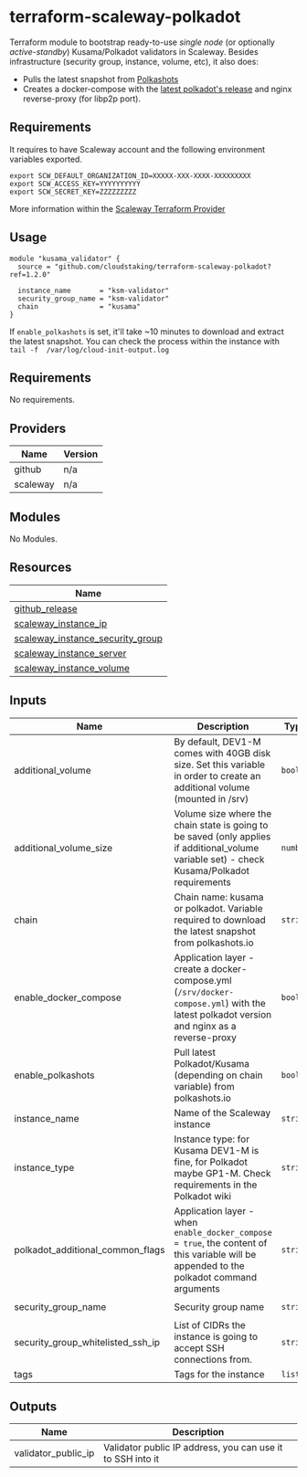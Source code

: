 # terraform-scaleway-polkadot

Terraform module to bootstrap ready-to-use _single node_ (or optionally _active-standby_) Kusama/Polkadot validators in Scaleway. Besides infrastructure (security group, instance, volume, etc), it also does:
- Pulls the latest snapshot from [Polkashots](https://polkashots.io)
- Creates a docker-compose with the [latest polkadot's release](https://github.com/paritytech/polkadot/releases) and nginx reverse-proxy (for libp2p port).

## Requirements

It requires to have Scaleway account and the following environment variables exported. 

```
export SCW_DEFAULT_ORGANIZATION_ID=XXXXX-XXX-XXXX-XXXXXXXXX
export SCW_ACCESS_KEY=YYYYYYYYYY
export SCW_SECRET_KEY=ZZZZZZZZZ
```

More information within the [Scaleway Terraform Provider](https://registry.terraform.io/providers/scaleway/scaleway/latest/docs)

## Usage

```hcl
module "kusama_validator" {
  source = "github.com/cloudstaking/terraform-scaleway-polkadot?ref=1.2.0"

  instance_name       = "ksm-validator"
  security_group_name = "ksm-validator"
  chain               = "kusama"
}
```

If `enable_polkashots` is set, it'll take ~10 minutes to download and extract the latest snapshot. You can check the process within the instance with `tail -f  /var/log/cloud-init-output.log`

<!-- BEGINNING OF PRE-COMMIT-TERRAFORM DOCS HOOK -->
## Requirements

No requirements.

## Providers

| Name | Version |
|------|---------|
| github | n/a |
| scaleway | n/a |

## Modules

No Modules.

## Resources

| Name |
|------|
| [github_release](https://registry.terraform.io/providers/integrations/github/latest/docs/data-sources/release) |
| [scaleway_instance_ip](https://registry.terraform.io/providers/scaleway/scaleway/latest/docs/resources/instance_ip) |
| [scaleway_instance_security_group](https://registry.terraform.io/providers/scaleway/scaleway/latest/docs/resources/instance_security_group) |
| [scaleway_instance_server](https://registry.terraform.io/providers/scaleway/scaleway/latest/docs/resources/instance_server) |
| [scaleway_instance_volume](https://registry.terraform.io/providers/scaleway/scaleway/latest/docs/resources/instance_volume) |

## Inputs

| Name | Description | Type | Default | Required |
|------|-------------|------|---------|:--------:|
| additional\_volume | By default, DEV1-M comes with 40GB disk size. Set this variable in order to create an additional volume (mounted in /srv) | `bool` | `true` | no |
| additional\_volume\_size | Volume size where the chain state is going to be saved (only applies if additional\_volume variable set) - check Kusama/Polkadot requirements | `number` | `200` | no |
| chain | Chain name: kusama or polkadot. Variable required to download the latest snapshot from polkashots.io | `string` | `"kusama"` | no |
| enable\_docker\_compose | Application layer - create a docker-compose.yml (`/srv/docker-compose.yml`) with the latest polkadot version and nginx as a reverse-proxy | `bool` | `false` | no |
| enable\_polkashots | Pull latest Polkadot/Kusama (depending on chain variable) from polkashots.io | `bool` | `true` | no |
| instance\_name | Name of the Scaleway instance | `string` | `"validator"` | no |
| instance\_type | Instance type: for Kusama DEV1-M is fine, for Polkadot maybe GP1-M. Check requirements in the Polkadot wiki | `string` | `"DEV1-M"` | no |
| polkadot\_additional\_common\_flags | Application layer - when `enable_docker_compose = true`, the content of this variable will be appended to the polkadot command arguments | `string` | `""` | no |
| security\_group\_name | Security group name | `string` | `"validator-sg"` | no |
| security\_group\_whitelisted\_ssh\_ip | List of CIDRs the instance is going to accept SSH connections from. | `string` | `"0.0.0.0/0"` | no |
| tags | Tags for the instance | `list` | `[]` | no |

## Outputs

| Name | Description |
|------|-------------|
| validator\_public\_ip | Validator public IP address, you can use it to SSH into it |
<!-- END OF PRE-COMMIT-TERRAFORM DOCS HOOK -->
